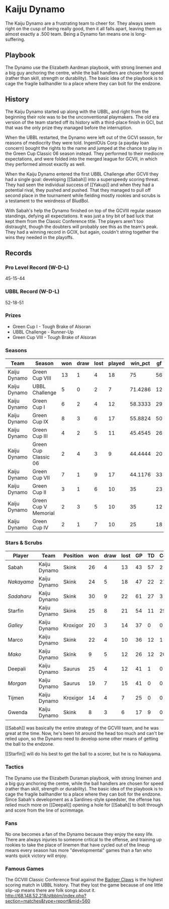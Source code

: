 # Kaiju Dynamo

The Kaiju Dynamo are a frustrating team to cheer for. They always seem right on the cusp of being really good, then it all falls apart, leaving them as almost exactly a .500 team. Being a Dynamo fan means one is long-suffering.

## Playbook

The Dynamo use the Elizabeth Aardman playbook, with strong linemen and a big guy anchoring the centre, while the ball handlers are chosen for speed (rather than skill, strength or durability). The basic idea of the playbook is to cage the fragile ballhandler to a place where they can bolt for the endzone.

## History

The Kaiju Dynamo started up along with the UBBL, and right from the beginning their role was to be the unconventional playmakers. The old era version of the team started off its history with a third-place finish in GCI, but that was the only prize they managed before the interruption.

When the UBBL restarted, the Dynamo were left out of the GCVI season, for reasons of mediocrity they were told. IngenIOUs Corp (a payday loan concern) bought the rights to the name and jumped at the chance to play in the Green Cup Classic 06 season instead. They performed to their mediocre expectations, and were folded into the merged league for GCVII, in which they performed almost exactly as well.

When the Kaiju Dynamo entered the first UBBL Challenge after GCVII they had a single goal: developing [[Sabah]] into a superspeedy scoring threat. They had seen the individual success of [[Yakup]] and when they had a potential rival, they pushed and pushed. That they managed to pull off second place in the tournament while fielding mostly rookies and scrubs is a testament to the weirdness of BludBol.

With Sabah's help the Dynamo finished on top of the GCVIII regular season standings, defying all expectations. It was just a tiny bit of bad luck that kept them from the Classic Conference title. The players aren't too distraught, though the doubters will probably see this as the team's peak. They had a winning record in GCIX, but again, couldn't string together the wins they needed in the playoffs.

## Records

### Pro Level Record (W-D-L)

45-15-44

### UBBL Record (W-D-L)

52-18-51

### Prizes

* Green Cup I - Tough Brake of Alsoran
* UBBL Challenge - Runner-Up
* Green Cup VIII - Tough Brake of Alsoran


### Seasons

| Team         | Season               | won  | draw | lost | played | win_pct | gf   | ga   | cas  | tcdiff | ff   |
|--------------|----------------------|------|------|------|--------|---------|------|------|------|--------|------|
| Kaiju Dynamo | Green Cup VIII       |   13 |    1 |    4 |     18 |      75 |   56 |   34 |   24 |     -1 |    3 |
| Kaiju Dynamo | UBBL Challenge       |    5 |    0 |    2 |      7 | 71.4286 |   12 |   10 |   14 |     11 |    2 |
| Kaiju Dynamo | Green Cup I          |    6 |    2 |    4 |     12 | 58.3333 |   29 |   28 |   21 |     10 |    2 |
| Kaiju Dynamo | Green Cup IX         |    8 |    3 |    6 |     17 | 55.8824 |   50 |   45 |   23 |      0 |   -3 |
| Kaiju Dynamo | Green Cup III        |    4 |    2 |    5 |     11 | 45.4545 |   26 |   25 |   14 |    -11 |    0 |
| Kaiju Dynamo | Green Cup Classic 06 |    2 |    4 |    3 |      9 | 44.4444 |   20 |   19 |    9 |      0 |    1 |
| Kaiju Dynamo | Green Cup VII        |    7 |    1 |    9 |     17 | 44.1176 |   33 |   44 |   34 |      1 |    1 |
| Kaiju Dynamo | Green Cup II         |    3 |    1 |    6 |     10 |      35 |   23 |   31 |   22 |      6 |   -1 |
| Kaiju Dynamo | Green Cup V Memorial |    2 |    3 |    5 |     10 |      35 |   12 |   19 |    6 |    -17 |   -3 |
| Kaiju Dynamo | Green Cup IV         |    2 |    1 |    7 |     10 |      25 |   18 |   28 |   11 |    -19 |   -1 |


### Stars & Scrubs

| Player    | Team         | Position | won  | draw | lost | GP   | TD   | Comp | Ints | BH   | SI   | Ki   | MVP  | SPP  |
|-----------|--------------|----------|------|------|------|------|------|------|------|------|------|------|------|------|
| Sabah    | Kaiju Dynamo | Skink    |   26 |    4 |   13 |   43 |   57 |    2 |    0 |    0 |    0 |    0 |    3 |  188 |
| *Nakayama* | Kaiju Dynamo | Skink    |   24 |    5 |   18 |   47 |   22 |   27 |    1 |    1 |    0 |    1 |    3 |  114 |
| *Sadaharu* | Kaiju Dynamo | Skink    |   30 |    9 |   22 |   61 |   27 |    3 |    0 |    1 |    0 |    0 |    1 |   91 |
| Starfin  | Kaiju Dynamo | Skink    |   25 |    8 |   21 |   54 |   11 |   25 |    0 |    1 |    0 |    1 |    1 |   67 |
| *Galley*   | Kaiju Dynamo | Kroxigor |   20 |    3 |   14 |   37 |    0 |    0 |    1 |   18 |    4 |    2 |    3 |   65 |
| Marco    | Kaiju Dynamo | Skink    |   22 |    4 |   10 |   36 |   12 |    1 |    1 |    2 |    0 |    0 |    4 |   63 |
| *Mako*     | Kaiju Dynamo | Skink    |    9 |    5 |   12 |   26 |   12 |   20 |    2 |    0 |    0 |    0 |    0 |   60 |
| Deepali   | Kaiju Dynamo | Saurus   |   25 |    4 |   12 |   41 |    1 |    0 |    0 |    8 |    2 |    2 |    5 |   52 |
| *Morgan*   | Kaiju Dynamo | Saurus   |   19 |    7 |   15 |   41 |    0 |    0 |    0 |    4 |    4 |    0 |    7 |   51 |
| Tijmen    | Kaiju Dynamo | Kroxigor |   14 |    4 |    7 |   25 |    0 |    0 |    0 |    7 |    6 |    0 |    3 |   41 |
| Gwenda   | Kaiju Dynamo | Skink    |    8 |    3 |    6 |   17 |    9 |    0 |    0 |    0 |    0 |    0 |    2 |   37 |

[[Sabah]] was basically the entire strategy of the GCVIII team, and he was great at the time. Now, he's been hit around the head too much and can't be relied upon, so the Dynamo need to develop some other means of getting the ball to the endzone.

[[Starfin]] will do his best to get the ball to a scorer, but he is no Nakayama.

### Tactics

The Dynamo use the Elizabeth Duraman playbook, with strong linemen and a big guy anchoring the centre, while the ball handlers are chosen for speed (rather than skill, strength or durability). The basic idea of the playbook is to cage the fragile ballhandler to a place where they can bolt for the endzone. Since Sabah's development as a Sardines-style speedster, the offense has relied much more on [[Deepali]] opening a hole for [[Sabah]] to bolt through and score from the line of scrimmage.

### Fans

No one becomes a fan of the Dynamo because they enjoy the easy life. There are always injuries to someone critical to the offense, and training up rookies to take the place of linemen that have cycled out of the lineup means every season has more "developmental" games than a fan who wants quick victory will enjoy.

### Famous Games

The GCVIII Classic Conference final against the [Badger Claws](badgerclaws) is the highest scoring match in UBBL history. That they lost the game because of one little slip-up means there are folk songs about it. http://68.148.52.218/stbblm/index.php?section=matches&type=report&mid=560

